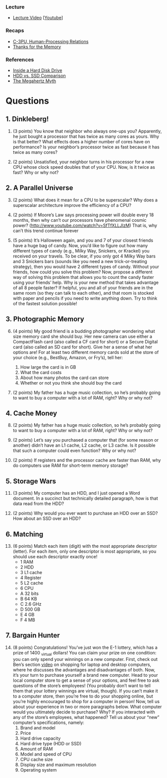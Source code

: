 ﻿### Lecture <!-- pset2 Hardware, continued -->

* [Lecture Video](http://cse1.net/video?v=lectures/2/lecture2) [[Youtube](https://www.youtube.com/watch?v=pbJ_U9O5nmo)]

### Recaps
* [C-3PU, Human-Processing Relations](http://cse1.net/recaps/3-cpu.html)
* [Thanks for the Memory](http://cse1.net/recaps/4-memory.html)

### References
* [Inside a Hard Disk Drive](https://www.youtube.com/watch?v=kdmLvl1n82U)
* [HDD vs. SSD Comparison](https://www.youtube.com/watch?v=j84eEjP-RL4)
* [The Megahertz Myth](https://www.youtube.com/watch?v=PKF9GOE2q38)

# Questions

## 1. Dinkleberg!
1. (3 points) You know that neighbor who always one-ups you? Apparently, he just bought a
processor that has twice as many cores as yours. Why is that better? What effects does a higher
number of cores have on performance? Is your neighbor’s processor twice as fast because it has
twice as many cores?

2. (2 points) Unsatisfied, your neighbor turns in his processor for a new CPU whose clock speed
doubles that of your CPU. Now, is it twice as fast? Why or why not?

## 2. A Parallel Universe
3. (2 points) What does it mean for a CPU to be superscalar? Why does a superscalar architecture
improve the efficiency of a CPU?

4. (2 points) If Moore’s Law says processing power will double every 18 months, then why can’t our
processors have phenomenal cosmic power? (http://www.youtube.com/watch?v=SfTfXLLJlzM)
That is, why can’t this trend continue forever

5. (5 points) It’s Halloween again, and you and 7 of your closest friends have a huge bag of candy.
Now, you’d like to figure out how many different types of candy (e.g., Milky Way, Snickers, or
Krackel) you received on your travels. To be clear, if you only got 4 Milky Way bars and 3 Snickers
bars (sounds like you need a new trick-or-treating strategy), then you would have 2 different types
of candy. Without your friends, how could you solve this problem? Now, propose a different way
of solving this problem that allows you to count the candy faster using your friends’ help. Why is
your new method that takes advantage of all 8 people faster? If helpful, you and all of your friends
are in the same room (so they can talk to each other), and that room is stocked with paper and
pencils if you need to write anything down. Try to think of the fastest solution possible!

## 3. Photographic Memory
6. (4 points) My good friend is a budding photographer wondering what size memory card she
should buy. Her new camera can use either a CompactFlash card (also called a CF card for short)
or a Secure Digital card (also called an SD card for short). Give her a sense of what her options are!
For at least two different memory cards sold at the store of your choice (e.g., BestBuy, Amazon, or
Fry’s), tell her:
	1. How large the card is in GB 
	2. What the card costs
	3. About how many photos the card can store
	4. Whether or not you think she should buy the card

7. (2 points) My father has a huge music collection, so he’s probably going to want to buy a computer with a lot of RAM, right? Why or why not?

## 4. Cache Money
8. (2 points) My father has a huge music collection, so he’s probably going to want to buy a computer
with a lot of RAM, right? Why or why not?

9. (2 points) Let’s say you purchased a computer that (for some reason or another) didn’t have an
L1 cache, L2 cache, or L3 cache. Is it possible that such a computer could even function? Why or
why not?

10. (2 points) If registers and the processor cache are faster than RAM, why do computers use
RAM for short-term memory storage?

## 5. Storage Wars
11. (3 points) My computer has an HDD, and I just opened a Word document. In a succinct but
technically detailed paragraph, how is that data read from the HDD?

12. (2 points) Why would you ever want to purchase an HDD over an SSD? How about an SSD
over an HDD?

## 6. Matching
13. (6 points) Match each item (digit) with the most appropriate descriptor (letter). For each item, only one descriptor is most appropriate, so you should use each descriptor exactly once!
	* 1 RAM
	* 2 HDD
	* 3 L1 cache
	* 4 Register
	* 5 L2 cache
	* 6 CPU
	* A 32 bits
	* B 64 KB
	* C 2.6 GHz
	* D 500 GB
	* E 4 GB
	* F 4 MB

## 7. Bargain Hunter
14. (8 points) Congratulations! You’ve just won the E-1 lottery, which has a prize of 1400 <sub>virtual</sub>
dollars! You can claim your prize on one condition: you can only spend your winnings on a new
computer. First, check out Ben’s section [video](http://cse1.net/video?v=sections/2/purchasing_laptops_and_desktops/purchasing_laptops_and_desktops) on shopping for laptop and desktop computers,
where he discusses the advantages and disadvantages of both. Now, it’s your turn to purchase yourself
a brand new computer. Head to your local computer store to get a sense of your options, and
feel free to ask questions of the store’s employees! (You probably don’t want to tell them that your
lottery winnings are virtual, though). If you can’t make it to a computer store, then you’re free to
do your shopping online, but you’re highly encouraged to shop for a computer in person!
Now, tell us about your experience in two or more paragraphs below. What computer would you
ultimately decide to purchase? Why? If you interacted with any of the store’s employees, what
happened? Tell us about your “new” computer’s specifications, namely:
	1. Brand and model
	2. Price
	3. Hard drive capacity
	4. Hard drive type (HDD or SSD)
	5. Amount of RAM
	6. Model and speed of CPU
	7. CPU cache size
	8. Display size and maximum resolution
	9. Operating system
